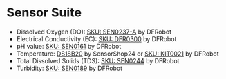 <h1>Sensor Suite</h1>
<ul>
  <li>Dissolved Oxygen (DO): <a href="https://www.dfrobot.com/product-1628.html">SKU: SEN0237-A</a> by DFRobot</li>
  <li>Electrical Conductivity (EC): <a href="https://www.dfrobot.com/product-1123.html">SKU: DFR0300</a> by DFRobot</li>
  <li>pH value: <a href="https://www.dfrobot.com/product-1025.html">SKU: SEN0161</a> by DFRobot</li>
  <li>Temperature: <a href="https://www.sensorshop24.de/temperaturfuehler-passiv/kabelfuehler-durchmesser-6mm">DS18B20</a> by SensorShop24 or <a href="https://www.dfrobot.com/product-1354.html">SKU: KIT0021</a> by DFRobot</li>
  <li>Total Dissolved Solids (TDS): <a href="https://www.dfrobot.com/product-1662.html">SKU: SEN0244</a> by DFRobot</li>
  <li>Turbidity: <a href="https://www.dfrobot.com/product-1394.html">SKU: SEN0189</a> by DFRobot</li>
</ul>
